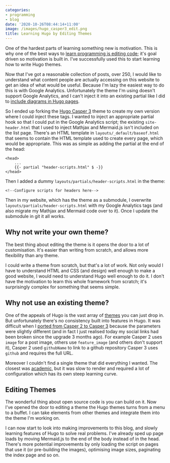 ```yaml
---
categories:
- programming
- blog
date: '2020-10-26T08:44:14+11:00'
image: /images/hugo_casper3_edit.png
title: Learning Hugo by Editing Themes
---
```


One of the hardest parts of learning something new is motivation.
This is why one of the best ways to [learn programming is editing code](/teaching-programming-by-editing); it's goal driven so motivation is built in.
I've successfully used this to start learning how to write Hugo themes.

Now that I've got a reasonable collection of posts, over 250, I would like to understand what content people are actually accessing on this website to get an idea of what would be useful.
Because I'm lazy the easiest way to do this is with Google Analytics.
Unfortunately the theme I'm using doesn't support Google Analytics, and I can't inject it into an existing partial like I did to [include diagrams in Hugo pages](/diagrams-in-hugo).

So I ended up forking the [Hugo Casper 3](https://github.com/jonathanjanssens/hugo-casper3) theme to create my own version where I could inject these tags.
I wanted to inject an appropriate partial hook so that I could put in the Google Analytics script; the existing `site-header.html` that I used to inject Mathjax and Mermaid.js isn't included on the list page.
There's an HTML template in `layouts/_default/baseof.html` that seems to contain the HTML template used to create every page, which would be appropriate.
This was as simple as adding the partial at the end of the head:

```
<head>
    ...
    {{- partial "header-scripts.html" $ -}}
</head>
```

Then I added a dummy `layouts/partials/header-scripts.html` in the theme:

```
<!--Configure scripts for headers here-->
```

Then in my website, which has the theme as a submodule, I overwrite `layouts/partials/header-scripts.html` with my Google Analytics tags (and also migrate my Mathjax and Mermaid code over to it).
Once I update the submodule in git it all works.

## Why not write your own theme?

The best thing about editing the theme is it opens the door to a lot of customisation.
It's easier than writing from scratch, and allows more flexibility than any theme.

I could write a theme from scratch, but that's a lot of work.
Not only would I have to understand HTML and CSS (and design) well enough to make a good website, I would need to understand Hugo well enough to do it.
I don't have the motivation to learn this whole framework from scratch; it's surprisingly complex for something that seems simple.

## Why not use an existing theme?

One of the appeals of Hugo is the vast array of [themes](https://themes.gohugo.io/) you can just drop in.
But unfortunately there's no consistency built into features in Hugo.
It was difficult when I [ported from Casper 2 to Casper 3](/casper-2-to-3) because the parameters were slightly different (and in fact I just realised today my social links had been broken since the upgrade 3 months ago).
For example Casper 2 uses `image` for a post image, others use `feature_image` (and others don't support it), Casper 2 used `githubName` to link to a github repository Casper 3 uses `github` and requires the full URL.

Moreover I couldn't find a single theme that did everything I wanted.
The closest was [academic](https://themes.gohugo.io/academic/), but it was slow to render and required a lot of configuration which has its own steep learning curve.


## Editing Themes

The wonderful thing about open source code is you can build on it.
Now I've opened the door to editing a theme the Hugo themes turns from a menu to a buffet.
I can take elements from other themes and integrate them into the theme I'm working on.

I can now start to look into making improvements to this blog, and slowly learning features of Hugo to solve real problems.
I've already sped up page loads by moving Mermaid.js to the end of the body instead of in the head.
There's more potential improvements by only loading the script on pages that use it (or pre-building the images), optimising image sizes, paginating the index page and so on.